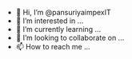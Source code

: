 - 👋 Hi, I’m @pansuriyaimpexIT
- 👀 I’m interested in ...
- 🌱 I’m currently learning ...
- 💞️ I’m looking to collaborate on ...
- 📫 How to reach me ...

<!---
pansuriyaimpexIT/pansuriyaimpexIT is a ✨ special ✨ repository because its `README.md` (this file) appears on your GitHub profile.
You can click the Preview link to take a look at your changes.
--->
